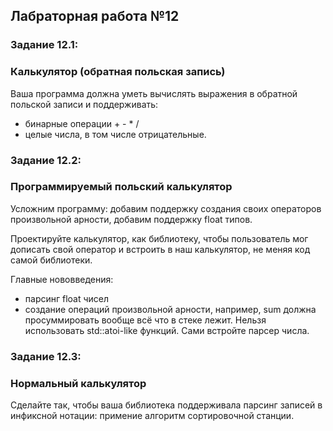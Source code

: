 ## Лабраторная работа №12

### Задание 12.1:

### Калькулятор (обратная польская запись)
Ваша программа должна уметь вычислять выражения в обратной польской записи и поддерживать:

- бинарные операции + - * /
- целые числа, в том числе отрицательные.

### Задание 12.2:

### Программируемый польский калькулятор
Усложним программу: добавим поддержку создания своих операторов произвольной арности, добавим поддержку float типов.

Проектируйте калькулятор, как библиотеку, чтобы пользователь мог дописать свой оператор и встроить в наш калькулятор, не меняя код самой библиотеки.

Главные нововведения:

- парсинг float чисел
- создание операций произвольной арности, например, sum должна просуммировать вообще всё что в стеке лежит.
Нельзя использовать std::atoi-like функций. Сами встройте парсер числа.

### Задание 12.3:

### Нормальный калькулятор
Сделайте так, чтобы ваша библиотека поддерживала парсинг записей в инфиксной нотации: примение алгоритм сортировочной станции.